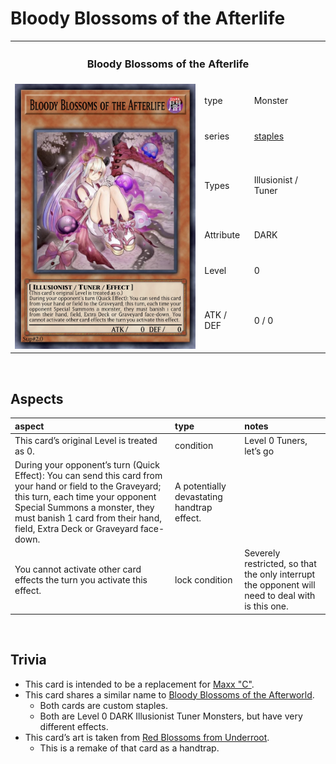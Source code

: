 # Bloody Blossoms of the Afterlife

<table>
  <tr>
    <th colspan="3"> <h3> Bloody Blossoms of the Afterlife </h3> </th>
  </tr>
  <tr>
    <td rowspan="7"> <img src="../../../../.assets/cards/monsters/Bloody Blossoms of the Afterlife.png" width="320px"> </td>
  </tr>
  <tr>
    <td> type </td>
    <td> Monster </td>
  </tr>
  <tr>
    <td> series </td>
    <td> <a href="../../../archetypes/staples.md">staples</a> </td>
  </tr>
  <tr>
    <td> Types </td>
    <td> Illusionist / Tuner </td>
  </tr>
  <tr>
    <td> Attribute </td>
    <td> DARK </td>
  </tr>
  <tr>
    <td> Level </td>
    <td> 0 </td>
  </tr>
  <tr>
    <td> ATK / DEF </td>
    <td> 0 / 0 </td>
  </tr>
</table>


<br>


## Aspects

| aspect | type | notes |
| :----- | :--- | :---- |
| This card’s original Level is treated as 0. | condition | Level 0 Tuners, let’s go |
| During your opponent’s turn (Quick Effect): You can send this card from your hand or field to the Graveyard; this turn, each time your opponent Special Summons a monster, they must banish 1 card from their hand, field, Extra Deck or Graveyard face-down. | A potentially devastating handtrap effect. |
| You cannot activate other card effects the turn you activate this effect. | lock condition | Severely restricted, so that the only interrupt the opponent will need to deal with is this one. |


<br>


## Trivia

- This card is intended to be a replacement for [Maxx "C"](https://yugipedia.com/wiki/Maxx_"C").
- This card shares a similar name to [Bloody Blossoms of the Afterworld](Bloody%20Blossoms%20of%20the%20Afterworld.md).
  - Both cards are custom staples.
  - Both are Level 0 DARK Illusionist Tuner Monsters, but have very different effects.
- This card’s art is taken from [Red Blossoms from Underroot](https://yugipedia.com/wiki/Red_Blossoms_from_Underroot).
  - This is a remake of that card as a handtrap.
